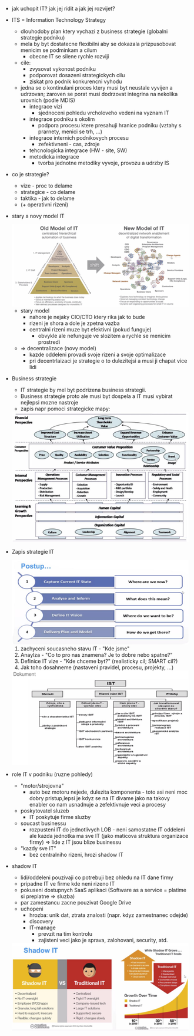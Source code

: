 - jak uchopit IT? jak jej ridit a jak jej rozvijet?
- ITS = Information Technology Strategy
    - dlouhodoby plan ktery vychazi z business strategie (globalni strategie podniku)
    - mela by byt dostatecne flexibilni aby se dokazala prizpusobovat menicim se podminkam a cilum
        - obecne IT se silene rychle rozviji
    - cile:
        - zvysovat vykonost podniku
        - podporovat dosazeni strategickych cilu
        - ziskat pro podnik konkurencni vyhodu
    - jedna se o kontinulani proces ktery musi byt neustale vyvijen a udrzovan; zaroven se porat musi dodrzovat integrina na nekolika urovnich (podle MDIS)
        - integrace vizi
            - sjednoceni pohledu vrcholoveho vedeni na vyznam IT
        - integrace podniku s okolim
            - podpora procesu ktere presahuji hranice podniku (vztahy s prarnety, menici se trh, ...)
        - integrace internich podnikovych procesu
            - zefektivneni - cas, zdroje
        - tehcnologicka integrace (HW - site, SW)
        - metodicka integrace
            - tvorba jednotne metodiky vyvoje, provozu a udrzby IS
    
- co je strategie?
    - vize - proc to delame
    - strategice - co delame
    - taktika - jak to delame
    - (+ operativni rizeni)

- stary a novy model IT
    
    <img src="../img/05-strategicke_rizeni_IT/01.png">

    - stary model
        - nahore je nejaky CIO/CTO ktery rika jak to bude
        - rizeni je shora a dole je zpetna vazba
        - centralni rizeni muze byt efektivni (pokud funguje)
            - obvykle ale nefunguje ve slozitem a rychle se menicim prostredi
    - => decentralizace (novy model)
        - kazde oddeleni provadi svoje rizeni a svoje optimalizace
        - pri decentrlaizaci je strategie o to dulezitejsi a musi ji chapat vice lidi

- Business strategie
    - IT strategie by mel byt podrizena business strategii.
    - Business strategie proto ale musi byt dospela a IT musi vybirat nejlepsi mozne nastroje
    - zapis napr pomoci strategicke mapy:

    <img src="../img/05-strategicke_rizeni_IT/02.png">


- Zapis strategie IT
    
    <img src="../img/05-strategicke_rizeni_IT/03.png">

    1. zachyceni soucasneho stavu IT - "Kde jsme"
    2. Anaylza - "Co to pro nas znamena? Je to dobre nebo spatne?"
    3. Definice IT vize - "Kde chceme byt?" (realisticky cil; SMART cil?)
    4. Jak toho dosahneme (nastaveni pravidel, procesu, projekty, ...)

    <img src="../img/05-strategicke_rizeni_IT/04.png">

- role IT v podniku (ruzne pohledy)
    - "motor/strojovna"
        - auto bez motoru nejede, dulezita komponenta - toto asi neni moc dobry pristup,lepsi je kdyz se na IT divame jako na takovy enabler co nam usnadnuje a zefektivnuje veci a procesy
    - poskytovatel sluzeb
        - IT poskytuje firme sluzby
    - soucast businessu
        - rozpusteni IT do jednotlivych LOB - neni samostatne IT oddeleni ale kazda jednotka ma sve IT (jako maticova struktura organizace firmy) => lide z IT jsou blize businessu
    - "kazdy sve IT"
        - bez centralniho rizeni, hrozi shadow IT

- shadow IT
    - lidi/oddeleni pouzivaji co potrebuji bez ohledu na IT dane firmy
    - pripadne IT ve firme kde neni rizeno IT
    - pokuseni dostupnych SaaS aplikaci (Software as a service = platime si preplatne => sluzba)
    - par zamestancu zacne pouzivat Google Drive
    - uchopeni
        - hrozba: unik dat, ztrata znalosti (napr. kdyz zamestnanec odejde)
        - discovery
        - IT-manage
            - prevzit na tim kontrolu
            - zajisteni veci jako je sprava, zalohovani, security, atd.

    <img src="../img/05-strategicke_rizeni_IT/05.png">